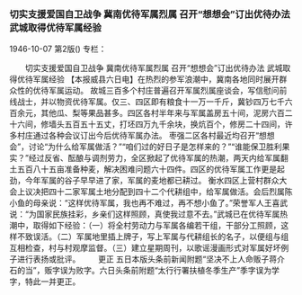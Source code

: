 ### 切实支援爱国自卫战争  冀南优待军属烈属  召开“想想会”订出优待办法  武城取得优待军属经验

1946-10-07
第2版()
专栏：

　　切实支援爱国自卫战争
    冀南优待军属烈属
    召开“想想会”订出优待办法
    武城取得优待军属经验
    【本报威县六日电】在热烈的参军浪潮中，冀南各地同时展开群众性的优待军属运动。
    故城三百多个村庄普遍召开军属烈属座谈会，写信慰问前线战士，并以物资优待军属。仅三、四区即有粮食十一万一千斤，冀钞四万七千六百余元，其他瓜、梨等果品甚多。四区各村半年来与军属盖房五十间，泥房六百二十六间，修墙头五百五十五丈，打坯四万九千余块，换炕百个，修房二十四间，许多村庄通过各种会议订出今后优待军属办法。
    枣强二区各村最近均召开“想想会”，讨论“为什么给军属做活？”“咱们过的好日子是怎样来的？”“谁能保卫胜利果实？”经过反省、酝酿与调剂劳力，全区掀起了优待军属的热潮，两天内给军属翻土五百八十五亩准备种麦，解决困难问题六十四件。四区的优待军属工作更是起劲，今年军属的谷子早早进了家，军属的麦地都已耕过。
    衡水四区上营村群众大会上议决把四十二家军属土地分配到四十二个代耕组中，给军属做活。会后烈属陈小鱼的母亲说：“这样优待军属，我也再不难过，再不想小鱼了。”荣誉军人王喜武说：“为国家民族挂彩，乡亲们这样照顾，真使我过意不去。”武城已在优待军属热潮中，取得如下经验：（一）将全村劳动力与军属各编若干组，干部分工照顾，这样不致误活。（二）军属地里插上牌子，写上军属与代耕组长的名子，以便组与组互相检查，村与村观摩监督。（三）建立星期周刊，以歌谣漫画形式对军属好坏例子进行表扬或批评。
　　更正
    五日本版头条前新闻附题“坚决不上人命贩子蒋介石的当”，贩字误为败字。六日头条前附题“太行行署扶植冬季生产”季字误为学字，特此一并更正。
